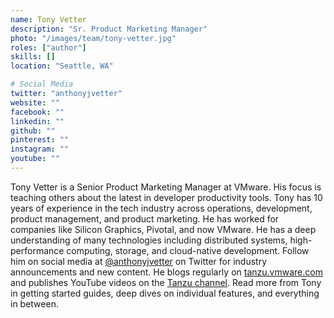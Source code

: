 ```yaml
---
name: Tony Vetter
description: "Sr. Product Marketing Manager"
photo: "/images/team/tony-vetter.jpg"
roles: ["author"]
skills: []
location: "Seattle, WA"

# Social Media 
twitter: "anthonyjvetter"
website: ""
facebook: ""
linkedin: ""
github: ""
pinterest: ""
instagram: ""
youtube: ""
---
```


Tony Vetter is a Senior Product Marketing Manager at VMware. His focus is teaching others about the latest in developer productivity tools. Tony has 10 years of experience in the tech industry across operations, development, product management, and product marketing. He has worked for companies like Silicon Graphics, Pivotal, and now VMware. He has a deep understanding of many technologies including distributed systems, high-performance computing, storage, and cloud-native development. Follow him on social media at [@anthonyjvetter](https://twitter.com/anthonyjvetter) on Twitter for industry announcements and new content. He blogs regularly on [tanzu.vmware.com](https://tanzu.vmware.com) and publishes YouTube videos on the [Tanzu channel](https://youtube.com/VMwareTanzu). Read more from Tony in getting started guides, deep dives on individual features, and everything in between.
